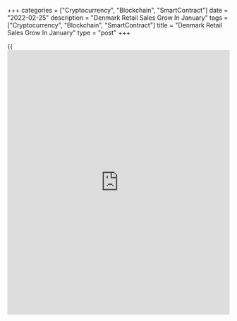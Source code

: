 +++
categories = ["Cryptocurrency", "Blockchain", "SmartContract"]
date = "2022-02-25"
description = "Denmark Retail Sales Grow In January"
tags = ["Cryptocurrency", "Blockchain", "SmartContract"]
title = "Denmark Retail Sales Grow In January"
type = "post"
+++

{{<iframe id="large-banner" src="https://www.bounty.group/#slide=12.0" width="100%" height="600" scrolling="no" style="border: 0px solid rgb(216, 221, 230); border-radius: 3px;">}}

Denmark's retail sales rose for the first time in three months in
January, figures from Statistics Denmark showed on Friday.

Retail sales grew a seasonally adjusted 4.3 percent month-on-month in
January, after a 5.0 percent decline in December.

Sales of clothing and other goods declined 0.1 percent monthly in
January.

Meanwhile, sales of other consumables increased 6.7 percent and those of
food and grocery rose 2.4 percent.

On an annual basis, retail sales increased 12.9 percent in January,
following a 4.0 percent rise in the previous month.

For the November to January period, retail sales rose 5.6 percent
annually and fell 1.5 percent quarterly.

For comments and feedback [contact](https://www.playgroundfx.com/contact/): editorial@rtt[news](https://www.letsplayfx.com/blog/forex-news-website/).com

[Economic News][1]

 **What parts of the world are seeing the best (and worst) economic
performances lately? Click[here][2] to check out our [Econ Scorecard][2]
and find out! See up-to-the-moment [ranking](https://www.playgroundfx.com/blog/crypto-exchange-ranking/)s for the best and worst
performers in [GDP][3], [unemployment rate][4], [inflation][5] and much
more.**

   1. www.rtt[news](https://www.letsplayfx.com/blog/forex-news-website/).com/Content/EconomicNews.aspx
   2. www.rtt[news](https://www.letsplayfx.com/blog/forex-news-website/).com/economic-scorecard/world-rank/retail-sales/highest-performance.aspx
   3. www.rtt[news](https://www.letsplayfx.com/blog/forex-news-website/).com/economic-scorecard/world-rank/GDP/highest-performance.aspx
   4. www.rtt[news](https://www.letsplayfx.com/blog/forex-news-website/).com/economic-scorecard/world-rank/unemployment-rate/lowest-performance.aspx
   5. www.rtt[news](https://www.letsplayfx.com/blog/forex-news-website/).com/economic-scorecard/world-rank/CPI/highest-performance.aspx